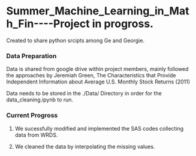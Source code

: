 # Summer_Machine_Learning_in_Math_Fin----Project in progross.

Created to share python srcipts among Ge and Georgie.

### Data Preparation

Data is shared from google drive within project members, mainly followed the approaches by Jeremiah Green, The Characteristics that Provide Independent Information about Average U.S. Monthly Stock Returns (2011)

Data needs to be stored in the ./Data/ Directory in order for the data_cleaning.ipynb to run.

### Current Progross
  1. We sucessfully modified and implemented the SAS codes collecting data from WRDS.

  2. We cleaned the data by interpolating the missing values.

